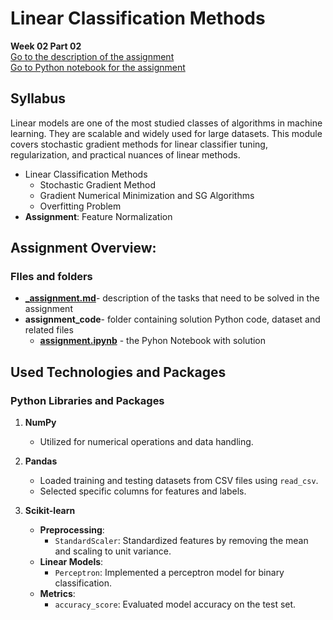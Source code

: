 # Linear Classification Methods
**Week 02 Part 02**\
[Go to the description of the assignment](_assignment.md)\
[Go to Python notebook for the assignment ](assignment_code/assignment.ipynb)

## Syllabus

Linear models are one of the most studied classes of algorithms in machine learning. They are scalable and widely used for large datasets. This module covers stochastic gradient methods for linear classifier tuning, regularization, and practical nuances of linear methods.

- Linear Classification Methods
  - Stochastic Gradient Method
  - Gradient Numerical Minimization and SG Algorithms
  - Overfitting Problem
- **Assignment**: Feature Normalization


## Assignment Overview: 

### FIles and folders
- **[_assignment.md](_assignment.md)**- description of the tasks that need to be solved in the assignment
- **assignment_code**- folder containing solution Python code, dataset and related files
  - **[assignment.ipynb](assignment_code/assignment.ipynb)** - the Pyhon Notebook with solution



## Used Technologies and Packages

### Python Libraries and Packages
1. **NumPy**
   - Utilized for numerical operations and data handling.

2. **Pandas**
   - Loaded training and testing datasets from CSV files using `read_csv`.
   - Selected specific columns for features and labels.

3. **Scikit-learn**
   - **Preprocessing**:
     - `StandardScaler`: Standardized features by removing the mean and scaling to unit variance.
   - **Linear Models**:
     - `Perceptron`: Implemented a perceptron model for binary classification.
   - **Metrics**:
     - `accuracy_score`: Evaluated model accuracy on the test set.